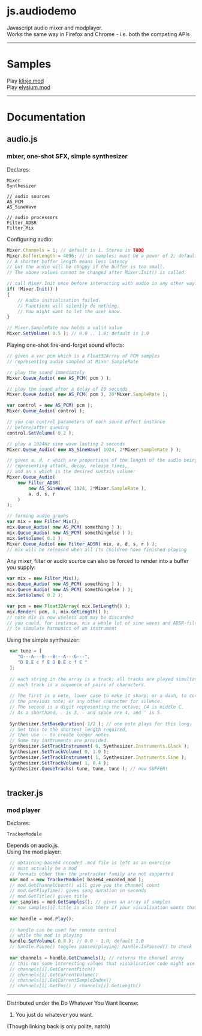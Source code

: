 js.audiodemo
============

Javascript audio mixer and modplayer.  
Works the same way in Firefox and Chrome - i.e. both the competing APIs

***

Samples
=======

Play [klisje.mod](http://www.toothycat.net/~sham/dev/webaudiodemo/?klisje.mod.b64)  
Play [elysium.mod](http://www.toothycat.net/~sham/dev/webaudiodemo/?elysium.mod.b64)

***

Documentation
=============

## audio.js
### mixer, one-shot SFX, simple synthesizer

Declares:
```
Mixer
Synthesizer

// audio sources
AS_PCM
AS_SineWave

// audio processors
Filter_ADSR
Filter_Mix
```

Configuring audio:
```javascript
Mixer.Channels = 1; // default is 1. Stereo is TODO
Mixer.BufferLength = 4096; // in samples; must be a power of 2; default is 4096.
// A shorter buffer length means less latency 
// but the audio will be choppy if the buffer is too small.
// The above values cannot be changed after Mixer.Init() is called.

// call Mixer.Init once before interacting with audio in any other way.
if( !Mixer.Init() )
{
    // Audio initialisation failed. 
    // Functions will silently do nothing. 
    // You might want to let the user know.
}

// Mixer.SampleRate now holds a valid value
Mixer.SetVolume( 0.5 ); // 0.0 .. 1.0; default is 1.0
```

Playing one-shot fire-and-forget sound effects:  

```javascript
// given a var pcm which is a Float32Array of PCM samples 
// representing audio sampled at Mixer.SampleRate

// play the sound immediately
Mixer.Queue_Audio( new AS_PCM( pcm ) ); 

// play the sound after a delay of 20 seconds
Mixer.Queue_Audio( new AS_PCM( pcm ), 20*Mixer.SampleRate ); 

var control = new AS_PCM( pcm );
Mixer.Queue_Audio( control );

// you can control parameters of each sound effect instance 
// before/after queuing
control.SetVolume( 0.2 ); 

// play a 1024Hz sine wave lasting 2 seconds
Mixer.Queue_Audio( new AS_SineWave( 1024, 2*Mixer.SampleRate ) );

// given a, d, r which are proportions of the length of the audio being filtered
// representing attack, decay, release times, 
// and an s which is the desired sustain volume:
Mixer.Queue_Audio( 
    new Filter_ADSR( 
        new AS_SineWave( 1024, 2*Mixer.SampleRate ), 
        a, d, s, r 
    ) 
);

// forming audio graphs
var mix = new Filter_Mix(); 
mix.Queue_Audio( new AS_PCM( something ) );
mix.Queue_Audio( new AS_PCM( somethingelse ) );
mix.SetVolume( 0.2 );
Mixer.Queue_Audio( new Filter_ADSR( mix, a, d, s, r ) );
// mix will be released when all its children have finished playing

```

Any mixer, filter or audio source can also be forced to render into a buffer you supply:
```javascript
var mix = new Filter_Mix(); 
mix.Queue_Audio( new AS_PCM( something ) );
mix.Queue_Audio( new AS_PCM( somethingelse ) );
mix.SetVolume( 0.2 );

var pcm = new Float32Array( mix.GetLength() );
mix.Render( pcm, 0, mix.GetLength() ); 
// note mix is now useless and may be discarded
// you could, for instance, mix a whole lot of sine waves and ADSR-filter 
// to simulate harmonics of an instrument
```


Using the simple synthesizer:

```javascript
 var tune = [
    "G---A---B---B---A---G---",
    "D B.E c f E D B.E c f E "
 ];
 
 // each string in the array is a track; all tracks are played simultaneously.
 // each track is a sequence of pairs of characters. 
 
 // The first is a note, lower case to make it sharp; or a dash, to continue
 // the previous note; or any other character for silence.
 // The second is a digit representing the octave; C4 is middle C. 
 // As a shorthand, . is 3, - and space are 4, and ' is 5. 
 
 Synthesizer.SetBaseDuration( 1/2 ); // one note plays for this long. 
 // Set this to the shortest length required, 
 // then use -- to create longer notes. 
 // Some toy instruments are provided.
 Synthesizer.SetTrackInstrument( 0, Synthesizer.Instruments.Glock ); 
 Synthesizer.SetTrackVolume( 0, 1.0 );
 Synthesizer.SetTrackInstrument( 1, Synthesizer.Instruments.Sine );
 Synthesizer.SetTrackVolume( 1, 0.4 );
 Synthesizer.QueueTracks( tune, tune, tune ); // now SUFFER!
 
```

## tracker.js
### mod player

Declares:
```
TrackerModule
```

Depends on audio.js.  
Using the mod player:

```javascript
 // obtaining base64 encoded .mod file is left as an exercise
 // must actually be a mod
 // formats other than the protracker family are not supported
 var mod = new TrackerModule( base64_encoded_mod );
 // mod.GetChannelCount() will give you the channel count
 // mod.GetPlayTime() gives song duration in seconds
 // mod.GetTitle() gives title
 var samples = mod.GetSamples(); // gives an array of samples
 // now samples[i].title is also there if your visualisation wants that
 
 var handle = mod.Play(); 
 
 // handle can be used for remote control 
 // while the mod is playing
 handle.SetVolume( 0.8 ); // 0.0 - 1.0; default 1.0
 // handle.Pause() toggles paused/playing; handle.IsPaused() to check
 
 var channels = handle.GetChannels(); // returns the channel array
 // this has some interesting values that visualisation code might use:
 // channels[i].GetCurrentPitch()
 // channels[i].GetCurrentVolume() 
 // channels[i].GetCurrentSampleIndex() 
 // channels[i].GetPos() / channels[i].GetLength()
```

***

Distributed under the Do Whatever You Want license:  
1. You just do whatever you want.

(Though linking back is only polite, natch)
